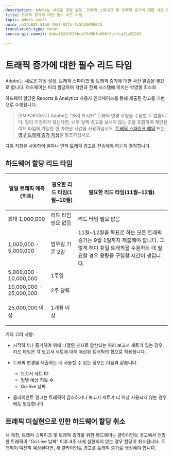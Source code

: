 ```yaml
---
description: Adobe는 새로운 계정 설정, 트래픽 스파이크 및 트래픽 증가에 대한 사전 알림을 필요로 합니다. 하드웨어는 미리 할당하여 지연과 전체 시스템에 미치는 악영향 최소화
title: 트래픽 증가에 대한 필수 리드 타임
topic: Admin tools
uuid: aa3fb882-51b0-458f-917b-7c54d5659623
translation-type: tm+mt
source-git-commit: dabaf6247695bc4f3d9bfe668f3ccfca12a52269

---
```



# 트래픽 증가에 대한 필수 리드 타임

Adobe는 새로운 계정 설정, 트래픽 스파이크 및 트래픽 증가에 대한 사전 알림을 필요로 합니다. 하드웨어는 미리 할당하여 지연과 전체 시스템에 미치는 악영향 최소화

하드웨어 할당은 Reports &amp; Analytics 사용자 인터페이스를 통해 제출된 경고를 기반으로 수행됩니다.

>[!IMPORTANT] Adobe는 &quot;자리 표시자&quot; 트래픽 변경 요청을 수용할 수 없습니다. 달리 지정하지 않는다면, 너무 일찍 경고를 보내지 않는 것을 포함하여 제안된 리드 타임에 가능한 한 가까운 시간을 사용하십시오. [트래픽 스파이크 예약](/help/admin/c-traffic-management/t-traffic-schedule-spike.md) 또는 [영구 트래픽 증가 지정](/help/admin/c-traffic-management/t-traffic-permanent.md)을 참조하십시오.

다음 지침을 사용하여 얼마나 먼저 트래픽 경고를 전송해야 하는지 결정합니다.

## 하드웨어 할당 리드 타임

<table id="table_A67CC3B164F740088797BD8913244E47">
 <thead>
  <tr>
   <th colname="col1" class="entry"> 일일 트래픽 예측(히트) </th>
   <th colname="col2" class="entry"> <p>필요한 리드 타임(1월~10월) </p> </th>
   <th colname="col3" class="entry"> <p>필요한 리드 타임(11월~12월) </p> </th>
  </tr>
 </thead>
 <tbody>
  <tr>
   <td colname="col1"> 최대 1,000,000 </td>
   <td colname="col2"> 리드 타임 필요 없음 </td>
   <td colname="col3"> 리드 타임 필요 없음 </td>
  </tr>
  <tr>
   <td colname="col1"> 1,000,000 - 5,000,000 </td>
   <td colname="col2"> 업무일 기준 2일 </td>
   <td colname="col3" morerows="3"> 11월~12월을 목표로 하는 모든 트래픽 증가는 9월 1일까지 제출해야 합니다. 그렇게 해야 휴일 트래픽을 수용하는 데 필요할 경우 용량을 구입할 시간이 생깁니다. </td>
  </tr>
  <tr>
   <td colname="col1"> 5,000,000 - 10,000,000 </td>
   <td colname="col2"> 1주일 </td>
  </tr>
  <tr>
   <td colname="col1"> 10,000,000 - 25,000,000 </td>
   <td colname="col2"> 2주 달력 </td>
  </tr>
  <tr>
   <td colname="col1"> <p>25,000,000 이상 </p> </td>
   <td colname="col2"> 1개월 이상 </td>
  </tr>
 </tbody>
</table>

기타 고려 사항:

* 시작하거나 증가하여 위에 나열된 숫자로 합산되는 여러 보고서 세트가 있는 경우, 리드 타임은 각 보고서 세트에 대해 예상된 트래픽의 합으로 적용됩니다.
* 트래픽 변경을 제출하는 데 사용할 수 있는 정보는 다음과 같습니다.

   * 보고서 세트 ID
   * 일별 예상 히트 수
   * Go-live 날짜

* 클라이언트 경고는 트래픽이 감소하거나 보고서 세트가 더 이상 사용되지 않는 경우에도 필요합니다.

## 트래픽 미실현으로 인한 하드웨어 할당 취소

새 계정, 트래픽 스파이크 및 트래픽 증가를 위한 하드웨어는 클라이언트 경고에서 전망한 트래픽이 &quot;Go Live 날짜&quot; 이후 4주 내에 실현되지 않는 경우 할당이 취소됩니다. 트래픽이 여전히 예상된다면, 새 클라이언트 경고를 트래픽 증가로 생성해야 합니다.
